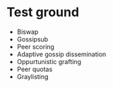 # Test ground

- Biswap
- Gossipsub
- Peer scoring
- Adaptive gossip dissemination
- Oppurtunistic grafting
- Peer quotas
- Graylisting